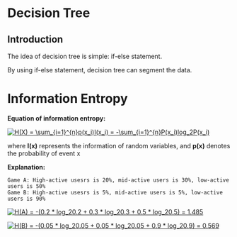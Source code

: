 # Decision Tree

## Introduction
The idea of decision tree is simple: if-else statement.

By using if-else statement, decision tree can segment the data.

# Information Entropy

**Equation of information entropy:**

<a href="https://www.codecogs.com/eqnedit.php?latex=H(X)&space;=&space;\sum_{i=1}^{n}p(x_i)I(x_i)&space;=&space;-\sum_{i=1}^{n}P(x_i)log_2P(x_i)" target="_blank"><img src="https://latex.codecogs.com/gif.latex?H(X)&space;=&space;\sum_{i=1}^{n}p(x_i)I(x_i)&space;=&space;-\sum_{i=1}^{n}P(x_i)log_2P(x_i)" title="H(X) = \sum_{i=1}^{n}p(x_i)I(x_i) = -\sum_{i=1}^{n}P(x_i)log_2P(x_i)" /></a>

where **I(x)** represents the information of random variables, and **p(x)** denotes the probability of event x

**Explanation:**

```
Game A: High-active usesrs is 20%, mid-active users is 30%, low-active users is 50%
Game B: High-active usesrs is 5%, mid-active users is 5%, low-active users is 90%
```

<a href="https://www.codecogs.com/eqnedit.php?latex=H(A)&space;=&space;-(0.2&space;*&space;log_20.2&space;&plus;&space;0.3&space;*&space;log_20.3&space;&plus;&space;0.5&space;*&space;log_20.5)&space;=&space;1.485" target="_blank"><img src="https://latex.codecogs.com/gif.latex?H(A)&space;=&space;-(0.2&space;*&space;log_20.2&space;&plus;&space;0.3&space;*&space;log_20.3&space;&plus;&space;0.5&space;*&space;log_20.5)&space;=&space;1.485" title="H(A) = -(0.2 * log_20.2 + 0.3 * log_20.3 + 0.5 * log_20.5) = 1.485" /></a>

<a href="https://www.codecogs.com/eqnedit.php?latex=H(B)&space;=&space;-(0.05&space;*&space;log_20.05&space;&plus;&space;0.05&space;*&space;log_20.05&space;&plus;&space;0.9&space;*&space;log_20.9)&space;=&space;0.569" target="_blank"><img src="https://latex.codecogs.com/gif.latex?H(B)&space;=&space;-(0.05&space;*&space;log_20.05&space;&plus;&space;0.05&space;*&space;log_20.05&space;&plus;&space;0.9&space;*&space;log_20.9)&space;=&space;0.569" title="H(B) = -(0.05 * log_20.05 + 0.05 * log_20.05 + 0.9 * log_20.9) = 0.569" /></a>



